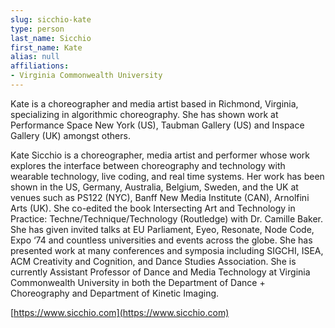 ```yaml
---
slug: sicchio-kate
type: person
last_name: Sicchio
first_name: Kate
alias: null
affiliations:
- Virginia Commonwealth University
---
```


Kate is a choreographer and media artist based in Richmond, Virginia, specializing in algorithmic choreography. She has shown work at Performance Space New York (US), Taubman Gallery (US) and Inspace Gallery (UK) amongst others.

Kate Sicchio is a choreographer, media artist and performer whose work explores the interface between choreography and technology with wearable technology, live coding, and real time systems. Her work has been shown in the US, Germany, Australia, Belgium, Sweden, and the UK at venues such as PS122 (NYC), Banff New Media Institute (CAN), Arnolfini Arts (UK). She co-edited the book Intersecting Art and Technology in Practice: Techne/Technique/Technology (Routledge) with Dr. Camille Baker. She has given invited talks at EU Parliament, Eyeo, Resonate, Node Code, Expo ‘74 and countless universities and events across the globe. She has presented work at many conferences and symposia including SIGCHI, ISEA, ACM Creativity and Cognition, and Dance Studies Association. She is currently Assistant Professor of Dance and Media Technology at Virginia Commonwealth University in both the Department of Dance + Choreography and Department of Kinetic Imaging. 

[https://www.sicchio.com](https://www.sicchio.com)